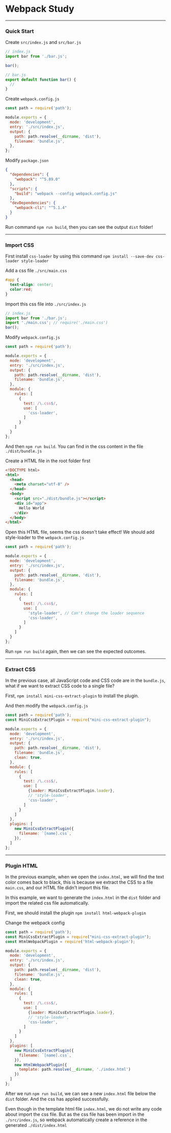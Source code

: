 # Webpack Study

---
### Quick Start

Create `src/index.js` and `src/bar.js`
```js
// index.js
import bar from './bar.js';

bar();
```

```js
// bar.js
export default function bar() {
  //
}
```

Create `webpack.config.js`

```js
const path = require('path');

module.exports = {
  mode: 'development',
  entry: './src/index.js',
  output: {
    path: path.resolve(__dirname, 'dist'),
    filename: 'bundle.js',
  },
};
```

Modify `package.json`
```json
{
  "dependencies": {
    "webpack": "^5.89.0"
  },
  "scripts": {
    "build": "webpack --config webpack.config.js"
  },
  "devDependencies": {
    "webpack-cli": "^5.1.4"
  }
}
```

Run command `npm run build`, then you can see the output `dist` folder!

---
### Import CSS

First install `css-loader` by using this command `npm install --save-dev css-loader style-loader`

Add a css file `./src/main.css`
```css
#app {
  text-align: center;
  color:red;
}
```

Import this css file into `./src/index.js`
```js
// index.js
import bar from './bar.js';
import './main.css'; // require('./main.css')
bar();
```

Modify `webpack.config.js`
```js
const path = require('path');

module.exports = {
  mode: 'development',
  entry: './src/index.js',
  output: {
    path: path.resolve(__dirname, 'dist'),
    filename: 'bundle.js',
  },
  module: {
    rules: [
      {
        test: /\.css$/,
        use: [
          'css-loader',
        ]
      }
    ]
  }
};
```

And then `npm run build`. You can find in the css content in the file `./dist/bundle.js`

Create a HTML file in the root folder first
```HTML
<!DOCTYPE html>
<html>
  <head>
    <meta charset="utf-8" />
  </head>
  <body>
    <script src="./dist/bundle.js"></script>
    <div id="app">
      Hello World
    </div>
  </body>
</html>
```

Open this HTML file, seems the css doesn't take effect! We should add style-loader to the `webpack.config.js`
```js
const path = require('path');

module.exports = {
  mode: 'development',
  entry: './src/index.js',
  output: {
    path: path.resolve(__dirname, 'dist'),
    filename: 'bundle.js',
  },
  module: {
    rules: [
      {
        test: /\.css$/,
        use: [
          'style-loader', // Can't change the loader sequence
          'css-loader',
        ]
      }
    ]
  }
};
```

Run `npm run build` again, then we can see the expected outcomes.

---
### Extract CSS

In the previous case, all JavaScript code and CSS code are in the `bundle.js`, what if we want to extract CSS code to a single file?

First, `npm install mini-css-extract-plugin` to install the plugin.

And then modify the `webpack.config.js`
```js
const path = require('path');
const MiniCssExtractPlugin = require("mini-css-extract-plugin");

module.exports = {
  mode: 'development',
  entry: './src/index.js',
  output: {
    path: path.resolve(__dirname, 'dist'),
    filename: 'bundle.js',
    clean: true,
  },
  module: {
    rules: [
      {
        test: /\.css$/,
        use: [
          {loader: MiniCssExtractPlugin.loader},
          // 'style-loader',
          'css-loader',
        ]
      }
    ]
  },
  plugins: [
    new MiniCssExtractPlugin({
      filename: `[name].css`,
    }), 
  ]
};
```

---
### Plugin HTML

In the previous example, when we open the `index.html`, we will find the text color comes back to black, this is because we extract the CSS to a file `main.css`, and our HTML file didn't import this file.

In this example, we want to generate the `index.html` in the `dist` folder and import the related css file automatically.

First, we should install the plugin `npm install html-webpack-plugin`

Change the webpack config
```js
const path = require('path');
const MiniCssExtractPlugin = require("mini-css-extract-plugin");
const HtmlWebpackPlugin = require('html-webpack-plugin');

module.exports = {
  mode: 'development',
  entry: './src/index.js',
  output: {
    path: path.resolve(__dirname, 'dist'),
    filename: 'bundle.js',
    clean: true,
  },
  module: {
    rules: [
      {
        test: /\.css$/,
        use: [
          {loader: MiniCssExtractPlugin.loader},
          // 'style-loader',
          'css-loader',
        ]
      }
    ]
  },
  plugins: [
    new MiniCssExtractPlugin({
      filename: `[name].css`,
    }), 
    new HtmlWebpackPlugin({
      template: path.resolve(__dirname, './index.html')
    })
  ]
};
```

After we run `npm run build`, we can see a new `index.html` file below the `dist` folder. And the css has applied successfully.

Even though in the template html file `index.html`, we do not write any code about import the css file. But as the css file has been import in the  `./src/index.js`, so webpack automatically create a reference in the generated `./dist/index.html`